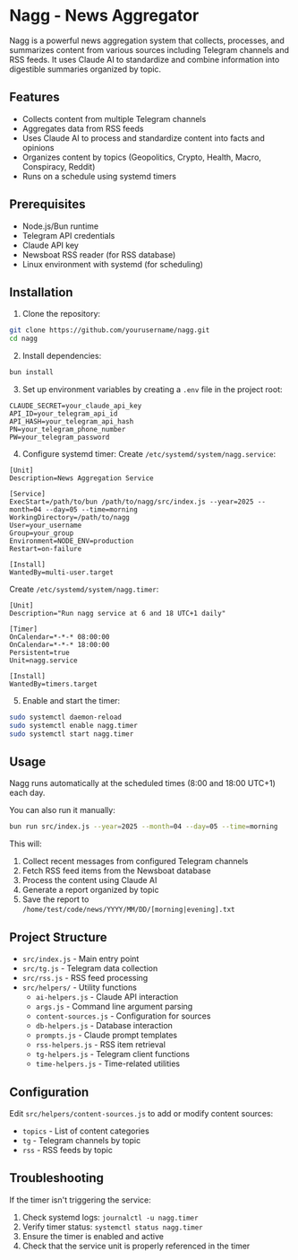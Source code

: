 # Nagg - News Aggregator

Nagg is a powerful news aggregation system that collects, processes, and summarizes content from various sources including Telegram channels and RSS feeds. It uses Claude AI to standardize and combine information into digestible summaries organized by topic.

## Features

- Collects content from multiple Telegram channels
- Aggregates data from RSS feeds
- Uses Claude AI to process and standardize content into facts and opinions
- Organizes content by topics (Geopolitics, Crypto, Health, Macro, Conspiracy, Reddit)
- Runs on a schedule using systemd timers

## Prerequisites

- Node.js/Bun runtime
- Telegram API credentials
- Claude API key
- Newsboat RSS reader (for RSS database)
- Linux environment with systemd (for scheduling)

## Installation

1. Clone the repository:
```bash
git clone https://github.com/yourusername/nagg.git
cd nagg
```

2. Install dependencies:
```bash
bun install
```

3. Set up environment variables by creating a `.env` file in the project root:
```
CLAUDE_SECRET=your_claude_api_key
API_ID=your_telegram_api_id
API_HASH=your_telegram_api_hash
PN=your_telegram_phone_number
PW=your_telegram_password
```

4. Configure systemd timer:
   Create `/etc/systemd/system/nagg.service`:
```
[Unit]
Description=News Aggregation Service

[Service]
ExecStart=/path/to/bun /path/to/nagg/src/index.js --year=2025 --month=04 --day=05 --time=morning
WorkingDirectory=/path/to/nagg
User=your_username
Group=your_group
Environment=NODE_ENV=production
Restart=on-failure

[Install]
WantedBy=multi-user.target
```

   Create `/etc/systemd/system/nagg.timer`:
```
[Unit]
Description="Run nagg service at 6 and 18 UTC+1 daily"

[Timer]
OnCalendar=*-*-* 08:00:00
OnCalendar=*-*-* 18:00:00
Persistent=true
Unit=nagg.service

[Install]
WantedBy=timers.target
```

5. Enable and start the timer:
```bash
sudo systemctl daemon-reload
sudo systemctl enable nagg.timer
sudo systemctl start nagg.timer
```

## Usage

Nagg runs automatically at the scheduled times (8:00 and 18:00 UTC+1) each day. 

You can also run it manually:

```bash
bun run src/index.js --year=2025 --month=04 --day=05 --time=morning
```

This will:
1. Collect recent messages from configured Telegram channels
2. Fetch RSS feed items from the Newsboat database
3. Process the content using Claude AI
4. Generate a report organized by topic
5. Save the report to `/home/test/code/news/YYYY/MM/DD/[morning|evening].txt`

## Project Structure

- `src/index.js` - Main entry point
- `src/tg.js` - Telegram data collection
- `src/rss.js` - RSS feed processing
- `src/helpers/` - Utility functions
  - `ai-helpers.js` - Claude API interaction
  - `args.js` - Command line argument parsing
  - `content-sources.js` - Configuration for sources
  - `db-helpers.js` - Database interaction
  - `prompts.js` - Claude prompt templates
  - `rss-helpers.js` - RSS item retrieval
  - `tg-helpers.js` - Telegram client functions
  - `time-helpers.js` - Time-related utilities

## Configuration

Edit `src/helpers/content-sources.js` to add or modify content sources:

- `topics` - List of content categories
- `tg` - Telegram channels by topic
- `rss` - RSS feeds by topic

## Troubleshooting

If the timer isn't triggering the service:
1. Check systemd logs: `journalctl -u nagg.timer`
2. Verify timer status: `systemctl status nagg.timer`
3. Ensure the timer is enabled and active
4. Check that the service unit is properly referenced in the timer

